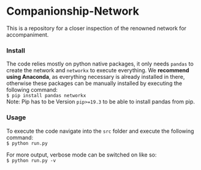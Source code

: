 # Companionship-Network
This is a repository for a closer inspection of the renowned network for accompaniment.

### Install  
The code relies mostly on python native packages, it only needs ```pandas``` to create the network and ```networkx``` to execute everything. We **recommend using Anaconda**, as everything necessary is already installed in there, otherwise these packages can be manually installed by executing the following command:  
```$ pip install pandas networkx```  
Note: Pip has to be Version ```pip>=19.3``` to be able to install pandas from pip.

### Usage
To execute the code navigate into the ```src``` folder and execute the following command:  
```$ python run.py```  
  
For more output, verbose mode can be switched on like so:  
```$ python run.py -v```
